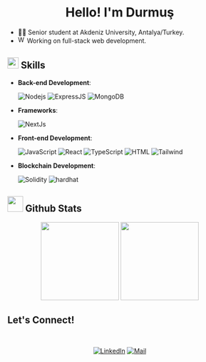 <h1 align= center>Hello! I'm Durmuş </h1>

- 👨‍💻  Senior student at Akdeniz University, Antalya/Turkey.
- <a href="https://emoji.gg/emoji/7081-website"><img src="https://cdn3.emoji.gg/emojis/7081-website.png" width="16px" height="16px" alt="Website"></a> Working on full-stack web development.

## <img src="https://media2.giphy.com/media/QssGEmpkyEOhBCb7e1/giphy.gif?cid=ecf05e47a0n3gi1bfqntqmob8g9aid1oyj2wr3ds3mg700bl&rid=giphy.gif" width ="25"><b> Skills</b>

<p align="center">
    
- **Back-end Development**:
  
    ![Nodejs](https://img.shields.io/badge/NodeJS-yellow?style=for-the-badge&logo=nodedotjs&logoColor=#339933)
    ![ExpressJS](https://img.shields.io/badge/ExpressJS-white?style=for-the-badge&logo=express&logoColor=black)
    ![MongoDB](https://img.shields.io/badge/MongoDB-CEE6F3?style=for-the-badge&logo=mongodb&logoColor=#47A248)
  
- **Frameworks**:
    
    ![NextJs](https://img.shields.io/badge/NextJS-white?style=for-the-badge&logo=nextdotjs&logoColor=black)


- **Front-end Development**:
    
    ![JavaScript](https://img.shields.io/badge/JavaScript-yellow?style=for-the-badge&logo=javascript&logoColor=white)
    ![React](https://img.shields.io/badge/React-9cf?style=for-the-badge&logo=react&logoColor=white)
    ![TypeScript](https://img.shields.io/badge/TypeScript-blue?style=for-the-badge&logo=typescript&logoColor=white)
    ![HTML](https://img.shields.io/badge/HTML-black?style=for-the-badge&logo=html5&logoColor=#E34F26)
    ![Tailwind](https://img.shields.io/badge/Tailwind-white?style=for-the-badge&logo=tailwindcss&logoColor=#06B6D4)
    

- **Blockchain Development**:

   ![Solidity](https://img.shields.io/badge/Solidity-black?style=for-the-badge&logo=solidity&logoColor=white)
   ![hardhat](https://img.shields.io/badge/Hardhat-yellow?style=for-the-badge)
    
</p>

## <img src="https://media.giphy.com/media/iY8CRBdQXODJSCERIr/giphy.gif" width="35"><b> Github Stats </b>

<p align= "center">
    <img height= "175" src="https://github-readme-stats.vercel.app/api?username=durmusgulbahar&show_icons=true&theme=dark" />
    <img height="175" src="https://github-readme-stats.vercel.app/api/top-langs/?username=durmusgulbahar&theme=dark&layout=compact" />
</p>

## <b>Let's Connect!</b>

<br>
<div align='center'>

[![LinkedIn](https://img.shields.io/badge/LinkedIn-blue?style=for-the-badge&logo=linkedin)](https://www.linkedin.com/in/durmusgulbahar/)
[![Mail](https://img.shields.io/badge/Mail-blue?style=for-the-badge&logo=gmail&logoColor=white)](mailto:durmusgulbahar@outlook.com)
 
</div>
